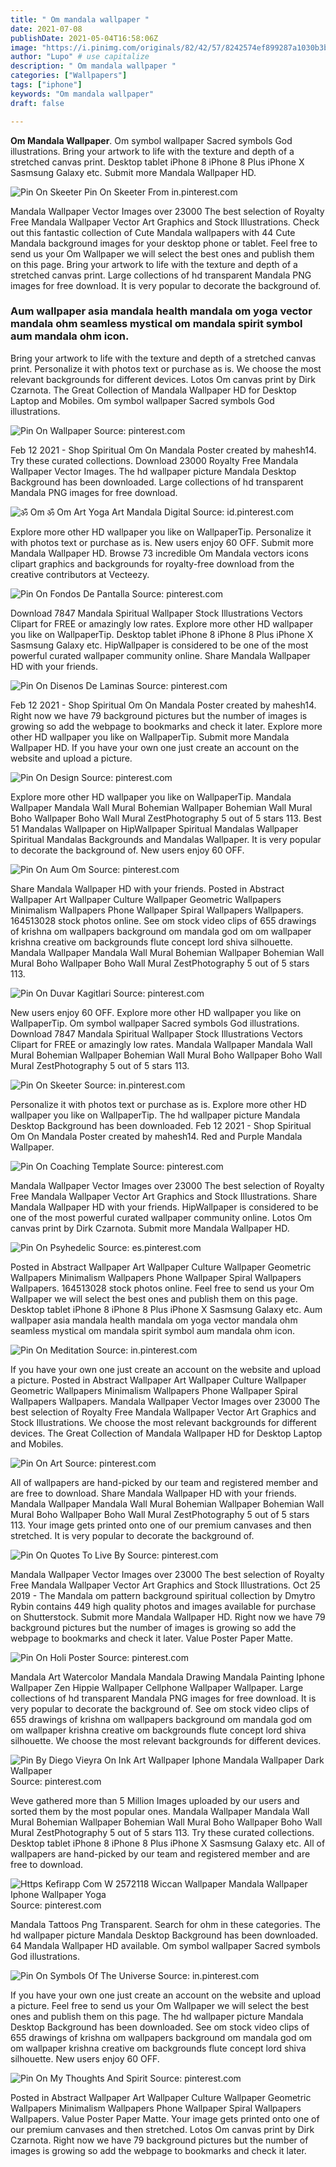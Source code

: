 ```yaml
---
title: " Om mandala wallpaper "
date: 2021-07-08
publishDate: 2021-05-04T16:58:06Z
image: "https://i.pinimg.com/originals/82/42/57/8242574ef899287a1030b3bddb91130b.jpg"
author: "Lupo" # use capitalize
description: " Om mandala wallpaper "
categories: ["Wallpapers"]
tags: ["iphone"]
keywords: "Om mandala wallpaper"
draft: false

---
```



**Om Mandala Wallpaper**. Om symbol wallpaper Sacred symbols God illustrations. Bring your artwork to life with the texture and depth of a stretched canvas print. Desktop tablet iPhone 8 iPhone 8 Plus iPhone X Sasmsung Galaxy etc. Submit more Mandala Wallpaper HD.

![Pin On Skeeter](https://i.pinimg.com/originals/0b/68/28/0b6828df5e186b152edb814d22c8f81b.jpg "Pin On Skeeter")
Pin On Skeeter From in.pinterest.com


Mandala Wallpaper Vector Images over 23000 The best selection of Royalty Free Mandala Wallpaper Vector Art Graphics and Stock Illustrations. Check out this fantastic collection of Cute Mandala wallpapers with 44 Cute Mandala background images for your desktop phone or tablet. Feel free to send us your Om Wallpaper we will select the best ones and publish them on this page. Bring your artwork to life with the texture and depth of a stretched canvas print. Large collections of hd transparent Mandala PNG images for free download. It is very popular to decorate the background of.

### Aum wallpaper asia mandala health mandala om yoga vector mandala ohm seamless mystical om mandala spirit symbol aum mandala ohm icon.

Bring your artwork to life with the texture and depth of a stretched canvas print. Personalize it with photos text or purchase as is. We choose the most relevant backgrounds for different devices. Lotos Om canvas print by Dirk Czarnota. The Great Collection of Mandala Wallpaper HD for Desktop Laptop and Mobiles. Om symbol wallpaper Sacred symbols God illustrations.


![Pin On Wallpaper](https://i.pinimg.com/originals/7c/0a/60/7c0a6041bc1eddbaf42844ad74e0011b.jpg "Pin On Wallpaper")
Source: pinterest.com

Feb 12 2021 - Shop Spiritual Om On Mandala Poster created by mahesh14. Try these curated collections. Download 23000 Royalty Free Mandala Wallpaper Vector Images. The hd wallpaper picture Mandala Desktop Background has been downloaded. Large collections of hd transparent Mandala PNG images for free download.

![ॐ Om ॐ Om Art Yoga Art Mandala Digital](https://i.pinimg.com/originals/37/40/78/374078a78c44230590ba92ba06df03b8.jpg "ॐ Om ॐ Om Art Yoga Art Mandala Digital")
Source: id.pinterest.com

Explore more other HD wallpaper you like on WallpaperTip. Personalize it with photos text or purchase as is. New users enjoy 60 OFF. Submit more Mandala Wallpaper HD. Browse 73 incredible Om Mandala vectors icons clipart graphics and backgrounds for royalty-free download from the creative contributors at Vecteezy.

![Pin On Fondos De Pantalla](https://i.pinimg.com/originals/a8/42/cd/a842cd2857bae13268d259241894b9a1.jpg "Pin On Fondos De Pantalla")
Source: pinterest.com

Download 7847 Mandala Spiritual Wallpaper Stock Illustrations Vectors Clipart for FREE or amazingly low rates. Explore more other HD wallpaper you like on WallpaperTip. Desktop tablet iPhone 8 iPhone 8 Plus iPhone X Sasmsung Galaxy etc. HipWallpaper is considered to be one of the most powerful curated wallpaper community online. Share Mandala Wallpaper HD with your friends.

![Pin On Disenos De Laminas](https://i.pinimg.com/originals/7a/31/97/7a319723db6cbb4687046b3dfbd070eb.jpg "Pin On Disenos De Laminas")
Source: pinterest.com

Feb 12 2021 - Shop Spiritual Om On Mandala Poster created by mahesh14. Right now we have 79 background pictures but the number of images is growing so add the webpage to bookmarks and check it later. Explore more other HD wallpaper you like on WallpaperTip. Submit more Mandala Wallpaper HD. If you have your own one just create an account on the website and upload a picture.

![Pin On Design](https://i.pinimg.com/originals/21/54/7d/21547d84683685fd35d42b514ef75708.jpg "Pin On Design")
Source: pinterest.com

Explore more other HD wallpaper you like on WallpaperTip. Mandala Wallpaper Mandala Wall Mural Bohemian Wallpaper Bohemian Wall Mural Boho Wallpaper Boho Wall Mural ZestPhotography 5 out of 5 stars 113. Best 51 Mandalas Wallpaper on HipWallpaper Spiritual Mandalas Wallpaper Spiritual Mandalas Backgrounds and Mandalas Wallpaper. It is very popular to decorate the background of. New users enjoy 60 OFF.

![Pin On Aum Om](https://i.pinimg.com/474x/2e/0f/49/2e0f49468f8d9e7b946911594eddbc73.jpg "Pin On Aum Om")
Source: pinterest.com

Share Mandala Wallpaper HD with your friends. Posted in Abstract Wallpaper Art Wallpaper Culture Wallpaper Geometric Wallpapers Minimalism Wallpapers Phone Wallpaper Spiral Wallpapers Wallpapers. 164513028 stock photos online. See om stock video clips of 655 drawings of krishna om wallpapers background om mandala god om om wallpaper krishna creative om backgrounds flute concept lord shiva silhouette. Mandala Wallpaper Mandala Wall Mural Bohemian Wallpaper Bohemian Wall Mural Boho Wallpaper Boho Wall Mural ZestPhotography 5 out of 5 stars 113.

![Pin On Duvar Kagitlari](https://i.pinimg.com/originals/4f/cf/d8/4fcfd8d0f7031f62505879a8062dd5b7.jpg "Pin On Duvar Kagitlari")
Source: pinterest.com

New users enjoy 60 OFF. Explore more other HD wallpaper you like on WallpaperTip. Om symbol wallpaper Sacred symbols God illustrations. Download 7847 Mandala Spiritual Wallpaper Stock Illustrations Vectors Clipart for FREE or amazingly low rates. Mandala Wallpaper Mandala Wall Mural Bohemian Wallpaper Bohemian Wall Mural Boho Wallpaper Boho Wall Mural ZestPhotography 5 out of 5 stars 113.

![Pin On Skeeter](https://i.pinimg.com/originals/0b/68/28/0b6828df5e186b152edb814d22c8f81b.jpg "Pin On Skeeter")
Source: in.pinterest.com

Personalize it with photos text or purchase as is. Explore more other HD wallpaper you like on WallpaperTip. The hd wallpaper picture Mandala Desktop Background has been downloaded. Feb 12 2021 - Shop Spiritual Om On Mandala Poster created by mahesh14. Red and Purple Mandala Wallpaper.

![Pin On Coaching Template](https://i.pinimg.com/originals/a1/e8/80/a1e8801d6a7e789eb9525a77875f06a7.jpg "Pin On Coaching Template")
Source: pinterest.com

Mandala Wallpaper Vector Images over 23000 The best selection of Royalty Free Mandala Wallpaper Vector Art Graphics and Stock Illustrations. Share Mandala Wallpaper HD with your friends. HipWallpaper is considered to be one of the most powerful curated wallpaper community online. Lotos Om canvas print by Dirk Czarnota. Submit more Mandala Wallpaper HD.

![Pin On Psyhedelic](https://i.pinimg.com/originals/cf/bf/13/cfbf138aebb76fe75e1bb13787182df6.jpg "Pin On Psyhedelic")
Source: es.pinterest.com

Posted in Abstract Wallpaper Art Wallpaper Culture Wallpaper Geometric Wallpapers Minimalism Wallpapers Phone Wallpaper Spiral Wallpapers Wallpapers. 164513028 stock photos online. Feel free to send us your Om Wallpaper we will select the best ones and publish them on this page. Desktop tablet iPhone 8 iPhone 8 Plus iPhone X Sasmsung Galaxy etc. Aum wallpaper asia mandala health mandala om yoga vector mandala ohm seamless mystical om mandala spirit symbol aum mandala ohm icon.

![Pin On Meditation](https://i.pinimg.com/originals/c5/78/11/c578110a7e24f3e769df7ba4d0b20ab6.jpg "Pin On Meditation")
Source: in.pinterest.com

If you have your own one just create an account on the website and upload a picture. Posted in Abstract Wallpaper Art Wallpaper Culture Wallpaper Geometric Wallpapers Minimalism Wallpapers Phone Wallpaper Spiral Wallpapers Wallpapers. Mandala Wallpaper Vector Images over 23000 The best selection of Royalty Free Mandala Wallpaper Vector Art Graphics and Stock Illustrations. We choose the most relevant backgrounds for different devices. The Great Collection of Mandala Wallpaper HD for Desktop Laptop and Mobiles.

![Pin On Art](https://i.pinimg.com/564x/bf/02/8d/bf028de680d0d82ed0e72b5ddd64781e.jpg "Pin On Art")
Source: pinterest.com

All of wallpapers are hand-picked by our team and registered member and are free to download. Share Mandala Wallpaper HD with your friends. Mandala Wallpaper Mandala Wall Mural Bohemian Wallpaper Bohemian Wall Mural Boho Wallpaper Boho Wall Mural ZestPhotography 5 out of 5 stars 113. Your image gets printed onto one of our premium canvases and then stretched. It is very popular to decorate the background of.

![Pin On Quotes To Live By](https://i.pinimg.com/474x/e4/d9/29/e4d92900034ae8f811b1d0c2b3fef4b7.jpg "Pin On Quotes To Live By")
Source: pinterest.com

Mandala Wallpaper Vector Images over 23000 The best selection of Royalty Free Mandala Wallpaper Vector Art Graphics and Stock Illustrations. Oct 25 2019 - The Mandala om pattern background spiritual collection by Dmytro Rybin contains 449 high quality photos and images available for purchase on Shutterstock. Submit more Mandala Wallpaper HD. Right now we have 79 background pictures but the number of images is growing so add the webpage to bookmarks and check it later. Value Poster Paper Matte.

![Pin On Holi Poster](https://i.pinimg.com/originals/74/02/88/74028802ef0746ba05872ee6d80883d8.jpg "Pin On Holi Poster")
Source: pinterest.com

Mandala Art Watercolor Mandala Mandala Drawing Mandala Painting Iphone Wallpaper Zen Hippie Wallpaper Cellphone Wallpaper Wallpaper. Large collections of hd transparent Mandala PNG images for free download. It is very popular to decorate the background of. See om stock video clips of 655 drawings of krishna om wallpapers background om mandala god om om wallpaper krishna creative om backgrounds flute concept lord shiva silhouette. We choose the most relevant backgrounds for different devices.

![Pin By Diego Vieyra On Ink Art Wallpaper Iphone Mandala Wallpaper Dark Wallpaper](https://i.pinimg.com/originals/81/f0/ec/81f0ec787cd37672ba8591603d287f07.jpg "Pin By Diego Vieyra On Ink Art Wallpaper Iphone Mandala Wallpaper Dark Wallpaper")
Source: pinterest.com

Weve gathered more than 5 Million Images uploaded by our users and sorted them by the most popular ones. Mandala Wallpaper Mandala Wall Mural Bohemian Wallpaper Bohemian Wall Mural Boho Wallpaper Boho Wall Mural ZestPhotography 5 out of 5 stars 113. Try these curated collections. Desktop tablet iPhone 8 iPhone 8 Plus iPhone X Sasmsung Galaxy etc. All of wallpapers are hand-picked by our team and registered member and are free to download.

![Https Kefirapp Com W 2572118 Wiccan Wallpaper Mandala Wallpaper Iphone Wallpaper Yoga](https://i.pinimg.com/originals/7b/56/61/7b5661e5bdc0695914af854713f108d5.jpg "Https Kefirapp Com W 2572118 Wiccan Wallpaper Mandala Wallpaper Iphone Wallpaper Yoga")
Source: pinterest.com

Mandala Tattoos Png Transparent. Search for ohm in these categories. The hd wallpaper picture Mandala Desktop Background has been downloaded. 64 Mandala Wallpaper HD available. Om symbol wallpaper Sacred symbols God illustrations.

![Pin On Symbols Of The Universe](https://i.pinimg.com/736x/81/14/3f/81143f8b2c610cbaf264ffa71d5e25b0.jpg "Pin On Symbols Of The Universe")
Source: in.pinterest.com

If you have your own one just create an account on the website and upload a picture. Feel free to send us your Om Wallpaper we will select the best ones and publish them on this page. The hd wallpaper picture Mandala Desktop Background has been downloaded. See om stock video clips of 655 drawings of krishna om wallpapers background om mandala god om om wallpaper krishna creative om backgrounds flute concept lord shiva silhouette. New users enjoy 60 OFF.

![Pin On My Thoughts And Spirit](https://i.pinimg.com/originals/82/42/57/8242574ef899287a1030b3bddb91130b.jpg "Pin On My Thoughts And Spirit")
Source: pinterest.com

Posted in Abstract Wallpaper Art Wallpaper Culture Wallpaper Geometric Wallpapers Minimalism Wallpapers Phone Wallpaper Spiral Wallpapers Wallpapers. Value Poster Paper Matte. Your image gets printed onto one of our premium canvases and then stretched. Lotos Om canvas print by Dirk Czarnota. Right now we have 79 background pictures but the number of images is growing so add the webpage to bookmarks and check it later.

